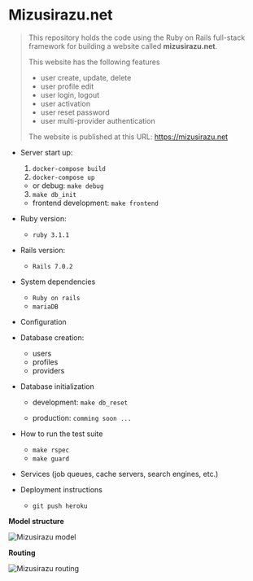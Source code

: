 # Mizusirazu.net

> This repository holds the code using the Ruby on Rails full-stack framework for building a website called **mizusirazu.net**.
>
> This website has the following features
>
> - user create, update, delete
> - user profile edit
> - user login, logout
> - user activation
> - user reset password
> - user multi-provider authentication
>
> The website is published at this URL: https://mizusirazu.net

- Server start up:
  1. `docker-compose build`
  2. `docker-compose up`
  - or debug: `make debug`
  3. `make db_init`
  -  frontend development: `make frontend`

- Ruby version:
  -  `ruby 3.1.1`

- Rails version:
  -  `Rails 7.0.2`

- System dependencies
  - `Ruby on rails`
  - `mariaDB`

- Configuration

- Database creation:
  - users
  - profiles
  - providers

- Database initialization
  - development: `make db_reset`

  - production: `comming soon ...`

- How to run the test suite
  - `make rspec`
  - `make guard`

- Services (job queues, cache servers, search engines, etc.)

- Deployment instructions
  - `git push heroku`

**Model structure**

![Mizusirazu model](https://raw.githubusercontent.com/ittoku777/mizusirazu/6c8125db34795b3cf17bbb10e8ec54a7d1435802/doc/images/model-structure.drawio.svg)

**Routing**

![Mizusirazu routing](https://raw.githubusercontent.com/ittoku777/mizusirazu/ea38a75fe90b230b8a113c4ccea5a37057ed521a/doc/images/routing.drawio.svg)
